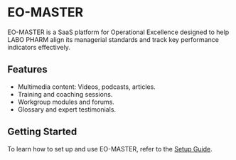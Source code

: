 # EO-MASTER
EO-MASTER is a SaaS platform for Operational Excellence designed to help LABO PHARM align its managerial standards and track key performance indicators effectively.

## Features
- Multimedia content: Videos, podcasts, articles.
- Training and coaching sessions.
- Workgroup modules and forums.
- Glossary and expert testimonials.

## Getting Started
To learn how to set up and use EO-MASTER, refer to the [Setup Guide](docs/setup.md).
